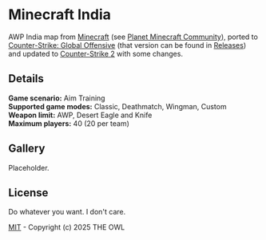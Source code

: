 # Minecraft India
AWP India map from [Minecraft](https://www.minecraft.net) (see [Planet Minecraft Community](https://www.planetminecraft.com/project/awp-india-csgo/)), ported to [Counter-Strike: Global Offensive](https://en.wikipedia.org/wiki/Counter-Strike:_Global_Offensive) (that version can be found in [Releases](https://github.com/redesaile/cs2-minecraft-india/releases/tag/csgo)) and updated to [Counter-Strike 2](https://store.steampowered.com/app/730) with some changes.

## Details
**Game scenario:** Aim Training
<br> **Supported game modes:** Classic, Deathmatch, Wingman, Custom
<br> **Weapon limit:** AWP, Desert Eagle and Knife
<br> **Maximum players:** 40 (20 per team)

## Gallery
Placeholder.

## License
Do whatever you want. I don't care.

[MIT](LICENSE) - Copyright (c) 2025 THE OWL
